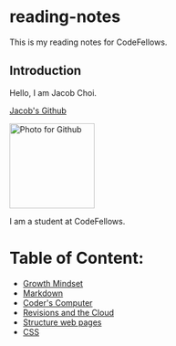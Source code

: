 # reading-notes
This is my reading notes for CodeFellows.

## Introduction
Hello, I am Jacob Choi.

[Jacob's Github](https://github.com/Choij12)

<img width="149" alt="Photo for Github" src="https://user-images.githubusercontent.com/91853244/135907212-c1ccc99f-d533-48ab-8684-3f40a592fd2d.png">

I am a student at CodeFellows.

# Table of Content:
- [Growth Mindset](https://github.com/Choij12/reading-notes/blob/main/growth%20mindset.md)
- [Markdown](https://github.com/Choij12/reading-notes/blob/main/markdown.md)
- [Coder's Computer](https://github.com/Choij12/reading-notes/blob/main/Coder's%20Computer.md)
- [Revisions and the Cloud](https://github.com/Choij12/reading-notes/blob/main/Revisions%20and%20the%20cloud.md)
- [Structure web pages](https://github.com/Choij12/reading-notes/blob/main/Structure%20Web%20Pages%20with%20HTML.md)
- [CSS](https://github.com/Choij12/reading-notes/blob/main/CSS.md)
